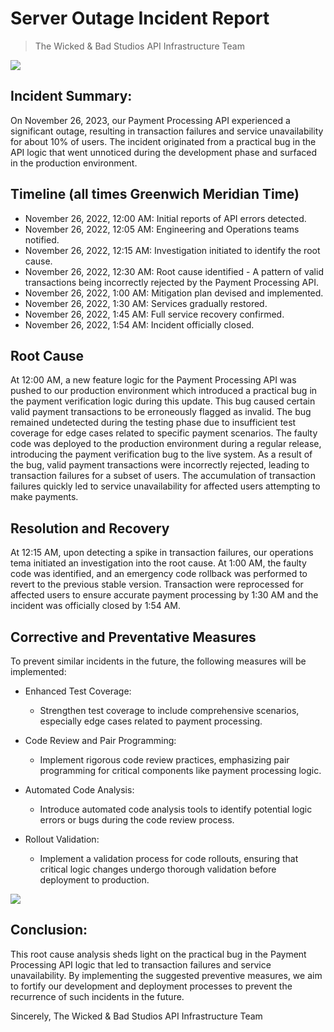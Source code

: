 # Server Outage Incident Report
> The Wicked & Bad Studios API Infrastructure Team

![](https://www.google.com/url?sa=i&url=https%3A%2F%2Fknowyourmeme.com%2Fmemes%2Fcredit-card-declines&psig=AOvVaw0DaETWq_g1KYcRCqin9MOb&ust=1700046904041000&source=images&cd=vfe&opi=89978449&ved=0CBIQjRxqFwoTCNCow7Cuw4IDFQAAAAAdAAAAABAJ)

## Incident Summary:
On November 26, 2023, our Payment Processing API experienced a significant outage, resulting in transaction failures and service unavailability for about 10% of users. The incident originated from a practical bug in the API logic that went unnoticed during the development phase and surfaced in the production environment.

## Timeline (all times Greenwich Meridian Time)
- November 26, 2022, 12:00 AM: Initial reports of API errors detected.
- November 26, 2022, 12:05 AM: Engineering and Operations teams notified.
- November 26, 2022, 12:15 AM: Investigation initiated to identify the root cause.
- November 26, 2022, 12:30 AM: Root cause identified - A pattern of valid transactions being incorrectly rejected by the Payment Processing API.
- November 26, 2022, 1:00 AM: Mitigation plan devised and implemented.
- November 26, 2022, 1:30 AM: Services gradually restored.
- November 26, 2022, 1:45 AM: Full service recovery confirmed.
- November 26, 2022, 1:54 AM: Incident officially closed.

## Root Cause
At 12:00 AM, a new feature logic for the Payment Processing API was pushed to our production environment which introduced a practical bug in the payment verification logic during this update. This bug caused certain valid payment transactions to be erroneously flagged as invalid. The bug remained undetected during the testing phase due to insufficient test coverage for edge cases related to specific payment scenarios. The faulty code was deployed to the production environment during a regular release, introducing the payment verification bug to the live system. As a result of the bug, valid payment transactions were incorrectly rejected, leading to transaction failures for a subset of users. The accumulation of transaction failures quickly led to service unavailability for affected users attempting to make payments.


## Resolution and Recovery
At 12:15 AM, upon detecting a spike in transaction failures, our operations tema initiated an investigation into the root cause. At 1:00 AM, the faulty code was identified, and an emergency code rollback was performed to revert to the previous stable version. Transaction were reprocessed for affected users to ensure accurate payment processing by 1:30 AM and the incident was officially closed by 1:54 AM.

## Corrective and Preventative Measures
To prevent similar incidents in the future, the following measures will be implemented:

- Enhanced Test Coverage:
    - Strengthen test coverage to include comprehensive scenarios, especially edge cases related to payment processing.

- Code Review and Pair Programming:
    - Implement rigorous code review practices, emphasizing pair programming for critical components like payment processing logic. 

- Automated Code Analysis:
    - Introduce automated code analysis tools to identify potential logic errors or bugs during the code review process.

- Rollout Validation:
    - Implement a validation process for code rollouts, ensuring that critical logic changes undergo thorough validation before deployment to production.

![](https://www.google.com/url?sa=i&url=https%3A%2F%2Fbr.ifunny.co%2Ftags%2Fpayment&psig=AOvVaw0N35YRwMOwkKLvXTMaoXZu&ust=1700046995390000&source=images&cd=vfe&opi=89978449&ved=0CBIQjRxqFwoTCPCN_Nuuw4IDFQAAAAAdAAAAABAE)

## Conclusion:
This root cause analysis sheds light on the practical bug in the Payment Processing API logic that led to transaction failures and service unavailability. By implementing the suggested preventive measures, we aim to fortify our development and deployment processes to prevent the recurrence of such incidents in the future.

Sincerely,
The Wicked & Bad Studios API Infrastructure Team